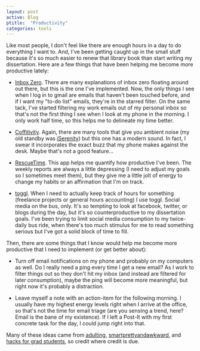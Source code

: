 ```yaml
---
layout: post
active: Blog
ptitle:  "Productivity" 
categories: tools
---
```


Like most people, I don't feel like there are enough hours in a day to do everything I want to. And, I've been getting caught up in the small stuff because it's so much easier to renew that library book than start writing my dissertation. Here are a few things that have been helping me become more productive lately:

<!--more-->

* [Inbox Zero](http://xph.us/2013/01/22/inbox-zero-for-life.html). There are many explanations of inbox zero floating around out there, but this is the one I've implemented. Now, the only things I see when I log in to gmail are emails that haven't been touched before, and if I want my "to-do list" emails, they're in the starred filter. 
On the same tack, I've started filtering my work emails out of my personal inbox so that's not the first thing I see when I look at my phone in the morning. I only work half time, so this helps me to delineate my time better. 

* [Coffitivity](http://www.coffitivity.com/). Again, there are many tools that give you ambient noise (my old standby was [iSerenity](http://www.iserenity.com/)) but this one has a modern sound. In fact, I swear it incorporates the exact buzz that my phone makes against the desk. Maybe that's not a good feature...

* [RescueTime](http://rescuetime.com/ref/506719). This app helps me quantify how productive I've been. The weekly reports are always a little depressing (I need to adjust my goals so I sometimes meet them), but they give me a little jolt of energy to change my habits or an affirmation that I'm on track.

* [toggl](http://www.toggl.com/). When I need to actually keep track of hours for something (freelance projects or general hours accounting) I use toggl. 
Social media on the bus, only. It's so tempting to look at facebook, twitter, or blogs during the day, but it's so counterproductive to my dissertation goals. I've been trying to limit social media consumption to my twice-daily bus ride, when there's too much stimulus for me to read something serious but I've got a solid block of time to fill. 


Then, there are some things that I know would help me become more productive that I need to implement (or get better about):

* Turn off email notifications on my phone and probably on my computers as well. Do I really need a ping every time I get a new email? As I work to filter things out so they don't hit my inbox (and instead are filtered for later consumption), maybe the ping will become more meaningful, but right now it's probably a distraction.

* Leave myself a note with an action-item for the following morning. I usually have my highest energy levels right when I arrive at the office, so that's not the time for email triage (are you sensing a trend, here? Email is the bane of my existence). If I left a Post-It with my first concrete task for the day, I could jump right into that. 

Many of these ideas came from [adulting](http://adultingblog.com/), [smartprettyandawkward](http://smartprettyandawkward.com/), and [hacks for grad students](http://matt.might.net/articles/productivity-tips-hints-hacks-tricks-for-grad-students-academics/), so credit where credit is due.